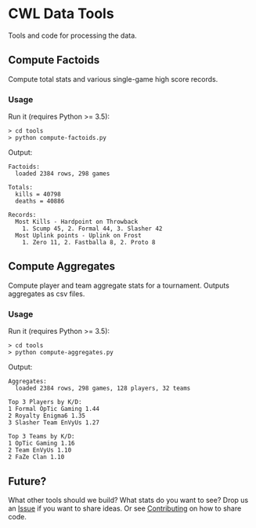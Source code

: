 # CWL Data Tools

Tools and code for processing the data.

## Compute Factoids

Compute total stats and various single-game high score records.

### Usage

Run it (requires Python >= 3.5):

```
> cd tools
> python compute-factoids.py
```

Output:

```
Factoids:
  loaded 2384 rows, 298 games

Totals:
  kills = 40798
  deaths = 40886

Records:
  Most Kills - Hardpoint on Throwback
    1. Scump 45, 2. Formal 44, 3. Slasher 42
  Most Uplink points - Uplink on Frost
    1. Zero 11, 2. Fastballa 8, 2. Proto 8
```

## Compute Aggregates

Compute player and team aggregate stats for a tournament.  Outputs aggregates as csv files.

### Usage

Run it (requires Python >= 3.5):

```
> cd tools
> python compute-aggregates.py
```

Output:

```
Aggregates:
  loaded 2384 rows, 298 games, 128 players, 32 teams

Top 3 Players by K/D:
1 Formal OpTic Gaming 1.44
2 Royalty Enigma6 1.35
3 Slasher Team EnVyUs 1.27

Top 3 Teams by K/D:
1 OpTic Gaming 1.16
2 Team EnVyUs 1.10
2 FaZe Clan 1.10
```

## Future?

What other tools should we build?  What stats do you want to see?  Drop us an [Issue](https://github.com/Activision/cwl-data/issues) if you want to share ideas.  Or see [Contributing](CONTRIBUTING.md) on how to share code.
